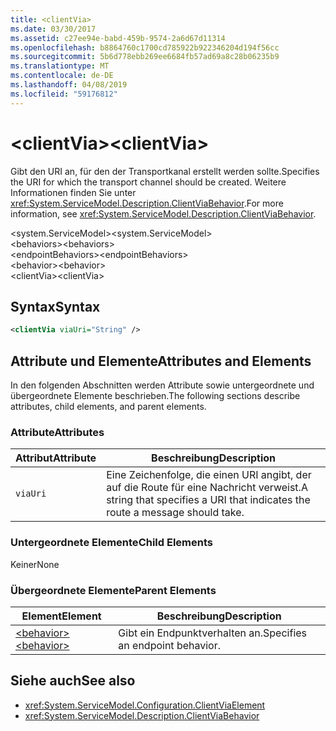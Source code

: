 ```yaml
---
title: <clientVia>
ms.date: 03/30/2017
ms.assetid: c27ee94e-babd-459b-9574-2a6d67d11314
ms.openlocfilehash: b8864760c1700cd785922b922346204d194f56cc
ms.sourcegitcommit: 5b6d778ebb269ee6684fb57ad69a8c28b06235b9
ms.translationtype: MT
ms.contentlocale: de-DE
ms.lasthandoff: 04/08/2019
ms.locfileid: "59176812"
---
```

# <a name="clientvia"></a><span data-ttu-id="dfbcd-101">\<clientVia></span><span class="sxs-lookup"><span data-stu-id="dfbcd-101">\<clientVia></span></span>
<span data-ttu-id="dfbcd-102">Gibt den URI an, für den der Transportkanal erstellt werden sollte.</span><span class="sxs-lookup"><span data-stu-id="dfbcd-102">Specifies the URI for which the transport channel should be created.</span></span> <span data-ttu-id="dfbcd-103">Weitere Informationen finden Sie unter <xref:System.ServiceModel.Description.ClientViaBehavior>.</span><span class="sxs-lookup"><span data-stu-id="dfbcd-103">For more information, see <xref:System.ServiceModel.Description.ClientViaBehavior>.</span></span>  
  
 <span data-ttu-id="dfbcd-104">\<system.ServiceModel></span><span class="sxs-lookup"><span data-stu-id="dfbcd-104">\<system.ServiceModel></span></span>  
<span data-ttu-id="dfbcd-105">\<behaviors></span><span class="sxs-lookup"><span data-stu-id="dfbcd-105">\<behaviors></span></span>  
<span data-ttu-id="dfbcd-106">\<endpointBehaviors></span><span class="sxs-lookup"><span data-stu-id="dfbcd-106">\<endpointBehaviors></span></span>  
<span data-ttu-id="dfbcd-107">\<behavior></span><span class="sxs-lookup"><span data-stu-id="dfbcd-107">\<behavior></span></span>  
<span data-ttu-id="dfbcd-108">\<clientVia></span><span class="sxs-lookup"><span data-stu-id="dfbcd-108">\<clientVia></span></span>  
  
## <a name="syntax"></a><span data-ttu-id="dfbcd-109">Syntax</span><span class="sxs-lookup"><span data-stu-id="dfbcd-109">Syntax</span></span>  
  
```xml  
<clientVia viaUri="String" />
```  
  
## <a name="attributes-and-elements"></a><span data-ttu-id="dfbcd-110">Attribute und Elemente</span><span class="sxs-lookup"><span data-stu-id="dfbcd-110">Attributes and Elements</span></span>  
 <span data-ttu-id="dfbcd-111">In den folgenden Abschnitten werden Attribute sowie untergeordnete und übergeordnete Elemente beschrieben.</span><span class="sxs-lookup"><span data-stu-id="dfbcd-111">The following sections describe attributes, child elements, and parent elements.</span></span>  
  
### <a name="attributes"></a><span data-ttu-id="dfbcd-112">Attribute</span><span class="sxs-lookup"><span data-stu-id="dfbcd-112">Attributes</span></span>  
  
|<span data-ttu-id="dfbcd-113">Attribut</span><span class="sxs-lookup"><span data-stu-id="dfbcd-113">Attribute</span></span>|<span data-ttu-id="dfbcd-114">Beschreibung</span><span class="sxs-lookup"><span data-stu-id="dfbcd-114">Description</span></span>|  
|---------------|-----------------|  
|`viaUri`|<span data-ttu-id="dfbcd-115">Eine Zeichenfolge, die einen URI angibt, der auf die Route für eine Nachricht verweist.</span><span class="sxs-lookup"><span data-stu-id="dfbcd-115">A string that specifies a URI that indicates the route a message should take.</span></span>|  
  
### <a name="child-elements"></a><span data-ttu-id="dfbcd-116">Untergeordnete Elemente</span><span class="sxs-lookup"><span data-stu-id="dfbcd-116">Child Elements</span></span>  
 <span data-ttu-id="dfbcd-117">Keiner</span><span class="sxs-lookup"><span data-stu-id="dfbcd-117">None</span></span>  
  
### <a name="parent-elements"></a><span data-ttu-id="dfbcd-118">Übergeordnete Elemente</span><span class="sxs-lookup"><span data-stu-id="dfbcd-118">Parent Elements</span></span>  
  
|<span data-ttu-id="dfbcd-119">Element</span><span class="sxs-lookup"><span data-stu-id="dfbcd-119">Element</span></span>|<span data-ttu-id="dfbcd-120">Beschreibung</span><span class="sxs-lookup"><span data-stu-id="dfbcd-120">Description</span></span>|  
|-------------|-----------------|  
|[<span data-ttu-id="dfbcd-121">\<behavior></span><span class="sxs-lookup"><span data-stu-id="dfbcd-121">\<behavior></span></span>](../../../../../docs/framework/configure-apps/file-schema/wcf/behavior-of-endpointbehaviors.md)|<span data-ttu-id="dfbcd-122">Gibt ein Endpunktverhalten an.</span><span class="sxs-lookup"><span data-stu-id="dfbcd-122">Specifies an endpoint behavior.</span></span>|  
  
## <a name="see-also"></a><span data-ttu-id="dfbcd-123">Siehe auch</span><span class="sxs-lookup"><span data-stu-id="dfbcd-123">See also</span></span>

- <xref:System.ServiceModel.Configuration.ClientViaElement>
- <xref:System.ServiceModel.Description.ClientViaBehavior>

